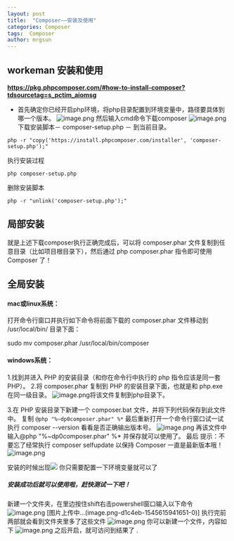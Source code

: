 ```yaml
---
layout: post
title:  "Composer——安装及使用"
categories: Composer
tags:  Composer
author: mrgsun
---
```

## workeman 安装和使用
[**<u>https://pkg.phpcomposer.com/#how-to-install-composer?tdsourcetag=s_pctim_aiomsg</u>**](https://pkg.phpcomposer.com/#how-to-install-composer?tdsourcetag=s_pctim_aiomsg)

- 首先确定你已经开启php环境，将php目录配置到环境变量中，路径要具体到哪一个版本。
![image.png](https://upload-images.jianshu.io/upload_images/15073013-d0f12958686d635d.png?imageMogr2/auto-orient/strip%7CimageView2/2/w/1240)
然后输入cmd命令下载composer
![image.png](https://upload-images.jianshu.io/upload_images/15073013-d61d462fbb35b38d.png?imageMogr2/auto-orient/strip%7CimageView2/2/w/1240)
下载安装脚本－ composer-setup.php － 到当前目录。  
  
``php -r "copy('https://install.phpcomposer.com/installer', 'composer-setup.php');" ``  
  
执行安装过程  
  
``php composer-setup.php``  
  
删除安装脚本  

``php -r "unlink('composer-setup.php');"``  

## 局部安装  
   
就是上述下载composer执行正确完成后，可以将 composer.phar 文件复制到任意目录（比如项目根目录下），然后通过 php composer.phar 指令即可使用 Composer 了！
## 全局安装  
  
####  mac或linux系统：  
   
打开命令行窗口并执行如下命令将前面下载的 composer.phar 文件移动到 /usr/local/bin/ 目录下面：

sudo mv composer.phar /usr/local/bin/composer
####  windows系统：  
  
1.找到并进入 PHP 的安装目录（和你在命令行中执行的 php 指令应该是同一套 PHP）。
2.将 composer.phar 复制到 PHP 的安装目录下面，也就是和 php.exe 在同一级目录。
![image.png](https://upload-images.jianshu.io/upload_images/15073013-8e1a7b305a5b9c99.png?imageMogr2/auto-orient/strip%7CimageView2/2/w/1240)将该文件复制到php目录下。

3.在 PHP 安装目录下新建一个 composer.bat 文件，并将下列代码保存到此文件中。
复制
``@php "%~dp0composer.phar" %*``
最后重新打开一个命令行窗口试一试执行 composer --version 看看是否正确输出版本号。
![image.png](https://upload-images.jianshu.io/upload_images/15073013-fdc4badab34fb64e.png?imageMogr2/auto-orient/strip%7CimageView2/2/w/1240)
再该文件中输入@php "%~dp0composer.phar" %* 并保存就可以使用了。
最后
提示：不要忘了经常执行 composer selfupdate 以保持 Composer 一直是最新版本哦！
![image.png](https://upload-images.jianshu.io/upload_images/15073013-8f20ad2eed696371.png?imageMogr2/auto-orient/strip%7CimageView2/2/w/1240)

安装的时候出现![](https://upload-images.jianshu.io/upload_images/15073013-cfd9f43abdc379a6.png?imageMogr2/auto-orient/strip%7CimageView2/2/w/1240)
你只需要配置一下环境变量就可以了
#####  安装成功后就可以使用啦，赶快测试一下吧！
新建一个文件夹，在里边按住shift右击powershell窗口输入以下命令
![image.png](https://upload-images.jianshu.io/upload_images/15073013-21458ee404f14194.png?imageMogr2/auto-orient/strip%7CimageView2/2/w/1240)
[图片上传中...(image.png-d1c4eb-1545615941651-0)]
执行完前两部就会看到文件夹里多了这些文件
![image.png](https://upload-images.jianshu.io/upload_images/15073013-e6a0f7f0d6d62ec1.png?imageMogr2/auto-orient/strip%7CimageView2/2/w/1240)
你可以新建一个文件，内容如下
![image.png](https://upload-images.jianshu.io/upload_images/15073013-8972f905a646148e.png?imageMogr2/auto-orient/strip%7CimageView2/2/w/1240)
之后开启，就可访问到结果了 .













